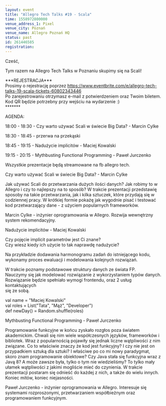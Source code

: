 ```yaml
---
layout: event
title: "Allegro Tech Talks #19 - Scala"
time: 1558972800000
venue_address_1: Pixel
venue_city: Poznań
venue_name: Allegro Poznań HQ
status: past
id: 261446585
registration: 
---
```


<p>Cześć,</p>
<p>Tym razem na Allegro Tech Talks w Poznaniu skupimy się na Scali!</p>
<p>***REJESTRACJA***<br />Prosimy o rejestrację poprzez <a href="https://www.eventbrite.com/e/allegro-tech-talks-19-scala-tickets-60802343446" class="linkified">https://www.eventbrite.com/e/allegro-tech-talks-19-scala-tickets-60802343446</a><br />Po zarejestrowaniu otrzymasz e-mail z potwierdzeniem oraz Twoim biletem. Kod QR będzie potrzebny przy wejściu na wydarzenie :)<br />*******</p>
<p>AGENDA:</p>
<p>18:00 - 18:30 - Czy warto używać Scali w świecie Big Data? - Marcin Cylke</p>
<p>18:30 - 18:45 - przerwa na przekąski</p>
<p>18:45 - 19:15 - Nadużycie implicitów - Maciej Kowalski</p>
<p>19:15 - 20:15 - Mythbusting Functional Programming - Paweł Jurczenko</p>
<p>Wszystkie prezentacje będą streamowane na fb allegro tech.</p>
<p>Czy warto używać Scali w świecie Big Data? - Marcin Cylke</p>
<p>Jak używać Scali do przetwarzania dużych ilości danych? Jak robimy to w Allegro i czy to najlepszy na to sposób? W trakcie prezentacji przedstawię sposoby na takie przetwarzania, jak i kilka sztuczek, które przydają się w codziennej pracy. W krótkiej formie pokażę jak wygodnie pisać i testować kod przetwarzający dane - z użyciem popularnych frameworków.</p>
<p>Marcin Cylke - inżynier oprogramowania w Allegro. Rozwija wewnętrzny system rekomendacyjny.</p>
<p>Nadużycie implicitów - Maciej Kowalski</p>
<p>Czy pojęcie implicit parametrów jest Ci znane?<br />Czy wiesz kiedy ich użycie to tak naprawdę nadużycie?</p>
<p>Na przykładzie dodawania harmonogramu zadań do istniejącego kodu,<br />wykonamy proces ewaluacji i modelowania kolejnych rozwiązań.</p>
<p>W trakcie poznamy podstawowe struktury danych ze świata FP.<br />Nauczymy się jak modelować rozwiązanie z wykorzystaniem typów danych.<br />Rozwiązanie będzie spełniało wymogi frontendu, oraz 2 usług kontaktujących<br />się ze sobą.</p>
<p>val name = "Maciej Kowalski"<br />val roles = List("Tata", "Mąż", "Developer")<br />def newDay() = Random.shuffle(roles)</p>
<p>Mythbusting Functional Programming - Paweł Jurczenko</p>
<p>Programowanie funkcyjne w końcu zyskało rozgłos poza światem akademickim. Chwali się nim wiele współczesnych języków, frameworków i bibliotek. Wraz z popularnością pojawiły się jednak liczne wątpliwości z nim związane. Co to właściwie znaczy że kod jest funkcyjny? I czy nie jest on przypadkiem sztuką dla sztuki? I właściwe po co mi nowy paradygmat, skoro znam programowanie obiektowe? Czy Java stała się funkcyjna wraz z Javą 8? A może zawsze była, tylko o tym nie wiedzieliśmy? To tylko mały ułamek wątpliwości z jakimi mogliście mieć do czynienia. W trakcie prezentacji postaram się odnieść do każdej z nich, a także do wielu innych. Koniec mitów, koniec niejasności.</p>
<p>Paweł Jurczenko - inżynier oprogramowania w Allegro. Interesuje się systemami rozproszonymi, przetwarzaniem współbieżnym oraz programowaniem funkcyjnym.</p>
